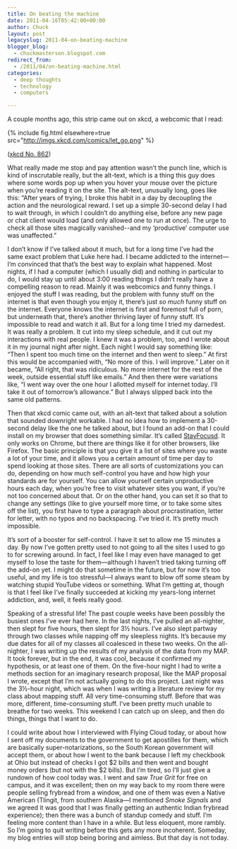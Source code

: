 ```yaml
---
title: On beating the machine
date: 2011-04-16T05:42:00+00:00
author: Chuck
layout: post
legacyslug: 2011-04-on-beating-machine
blogger_blog:
  - chuckmasterson.blogspot.com
redirect_from:
  - /2011/04/on-beating-machine.html
categories:
  - deep thoughts
  - technology
  - computers

---
```

A couple months ago, this strip came out on xkcd, a webcomic that I read: 

{% include fig.html elsewhere=true src="http://imgs.xkcd.com/comics/let_go.png"
%}

([xkcd No. 862](http://www.xkcd.com/862))

What really made me stop and pay attention wasn’t the punch line, which
is kind of inscrutable really, but the alt-text, which is a thing this guy does
where some words pop up when you hover your mouse over the picture when
you’re reading it on the site. The alt-text, unusually long, goes like
this: “After years of trying, I broke this habit in a day by decoupling
the action and the neurological reward. I set up a simple 30-second delay I had
to wait through, in which I couldn’t do anything else, before any new
page or chat client would load (and only allowed one to run at once). The urge
to check all those sites magically vanished--and my
‘productive’ computer use was unaffected.”

I don’t know if I’ve talked about it much, but for a long time
I’ve had the same exact problem that Luke here had. I became addicted to
the internet—I’m convinced that that’s the best way to explain what
happened. Most nights, if I had a computer (which I usually did) and nothing in
particular to do, I would stay up until about 3:00 reading things I
didn’t really have a compelling reason to read. Mainly it was webcomics
and funny things. I enjoyed the stuff I was reading, but the problem with funny
stuff on the internet is that even though you enjoy it, there’s just
*so much* funny stuff on the internet. Everyone knows the internet is
first and foremost full of porn, but underneath that, there’s another
thriving layer of funny stuff. It’s impossible to read and watch it all.
But for a long time I tried my darnedest. It was really a problem. It cut into
my sleep schedule, and it cut out my interactions with real people. I knew it
was a problem, too, and I wrote about it in my journal night after night. Each
night I would say something like: “Then I spent too much time on the
internet and then went to sleep.” At first this would be accompanied
with, “No more of this. I will improve.” Later on it became,
“All right, that was ridiculous. No more internet for the rest of the
week, outside essential stuff like emails.” And then there were
variations like, “I went way over the one hour I allotted myself for
internet today. I’ll take it out of tomorrow’s allowance.”
But I always slipped back into the same old patterns.

Then that xkcd comic came out, with an alt-text that talked about a solution
that sounded downright workable. I had no idea how to implement a 30-second
delay like the one he talked about, but I found an add-on that I could install
on my browser that does something similar. It’s called
[StayFocusd](https://chrome.google.com/extensions/detail/laankejkbhbdhmipfmgcngdelahlfoji).
It only works on Chrome, but there are things like it for other browsers, like
Firefox. The basic principle is that you give it a list of sites where you
waste a lot of your time, and it allows you a certain amount of time per day to
spend looking at those sites. There are all sorts of customizations you can do,
depending on how much self-control you have and how high your standards are for
yourself. You can allow yourself certain unproductive hours each day, when
you’re free to visit whatever sites you want, if you’re not too concerned about
that. Or on the other hand, you can set it so that to change any settings (like
to give yourself more time, or to take some sites off the list), you first have
to type a paragraph about procrastination, letter for letter, with no typos and
no backspacing. I’ve tried it. It’s pretty much impossible.

It’s sort of a booster for self-control. I have it set to allow me 15
minutes a day. By now I’ve gotten pretty used to not going to all the
sites I used to go to for screwing around. In fact, I feel like I may even have
managed to get myself to lose the taste for them—although I haven’t tried
taking turning off the add-on yet. I might do that sometime in the future, but
for now it’s too useful, and my life is too stressful—I always want to
blow off some steam by watching stupid YouTube videos or something. What
I’m getting at, though is that I feel like I’ve finally succeeded
at kicking my years-long internet addiction, and, well, it feels really good.

Speaking of a stressful life! The past couple weeks have been possibly the
busiest ones I’ve ever had here. In the last nights, I’ve pulled an
all-nighter, then slept for five hours, then slept for 3½ hours. I’ve
also slept partway through two classes while napping off my sleepless nights.
It’s because my due dates for all of my classes all coalesced in these
two weeks. On the all-nighter, I was writing up the results of my analysis of
the data from my MAP. It took forever, but in the end, it was cool, because it
confirmed my hypothesis, or at least one of them. On the five-hour night I had
to write a methods section for an imaginary research proposal, like the MAP
proposal I wrote, except that I’m not actually going to do this project.
Last night was the 3½-hour night, which was when I was writing a literature
review for my class about mapping stuff. All very time-consuming stuff. Before
that was more, different, time-consuming stuff. I’ve been pretty much
unable to breathe for two weeks. This weekend I can catch up on sleep, and then
do things, things that I want to do.

I could write about how I interviewed with Flying Cloud today, or about how I
sent off my documents to the government to get apostilles for them, which are
basically super-notarizations, so the South Korean government will accept them,
or about how I went to the bank because I left my checkbook at Ohio but instead
of checks I got $2 bills and then went and bought money orders (but not with
the $2 bills). But I’m tired, so I’ll just give a rundown of how
cool today was. I went and saw *True Grit* for free on campus, and it was
excellent; then on my way back to my room there were people selling frybread
from a window, and one of them was even a Native American (Tlingit, from
southern Alaska—I mentioned *Smoke Signals* and we agreed it was good that
I was finally getting an authentic Indian frybread experience); then there was
a bunch of standup comedy and stuff. I’m feeling more content than I have
in a while. But less eloquent, more rambly. So I’m going to quit writing
before this gets any more incoherent. Someday, my blog entries will stop being
boring and aimless. But that day is not today.


